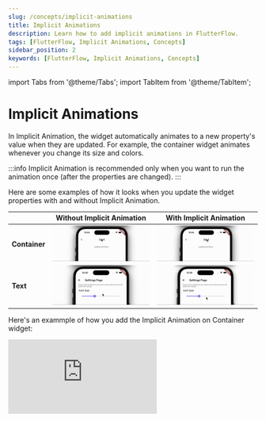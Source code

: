 ```yaml
---
slug: /concepts/implicit-animations
title: Implicit Animations
description: Learn how to add implicit animations in FlutterFlow.
tags: [FlutterFlow, Implicit Animations, Concepts]
sidebar_position: 2
keywords: [FlutterFlow, Implicit Animations, Concepts]
---
```


import Tabs from '@theme/Tabs';
import TabItem from '@theme/TabItem';

# Implicit Animations
In Implicit Animation, the widget automatically animates to a new property's value when they are updated. For example, the container widget animates whenever you change its size and colors.

:::info
Implicit Animation is recommended only when you want to run the animation once (after the properties are changed).
:::

Here are some examples of how it looks when you update the widget properties with and without Implicit Animation.

|  | Without Implicit Animation | With Implicit Animation |
| --- | --- | --- |
| **Container** | ![Without Implicit Animation](animation_gifs/without-implicit-animation.gif) | ![With Implicit Animation](animation_gifs/with-implicit-animation.gif) |
| **Text** | ![Without Implicit Animation](animation_gifs/without-implicit-animation-text.gif) | ![Wit Implicit Animation](animation_gifs/with-implicit-animation-text.gif) |


Here's an exammple of how you add the Implicit Animation on Container widget:
<div style={{
    position: 'relative',
    paddingBottom: 'calc(56.67989417989418% + 41px)', // Keeps the aspect ratio and additional padding
    height: 0,
    width: '100%'}}>
    <iframe 
        src="https://demo.arcade.software/3rbT4yu7bm4fXgLSpzXU?embed&show_copy_link=true"
        title=""
        style={{
            position: 'absolute',
            top: 0,
            left: 0,
            width: '100%',
            height: '100%',
            colorScheme: 'light'
        }}
        frameborder="0"
        loading="lazy"
        webkitAllowFullScreen
        mozAllowFullScreen
        allowFullScreen
        allow="clipboard-write">
    </iframe>
</div>
<p></p>